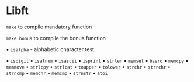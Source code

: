# Libft #

`make` to compile mandatory function

`make bonus` to compile the bonus function

• `isalpha` - alphabetic character test.

• `isdigit`
• `isalnum`
• `isascii`
• `isprint`
• `strlen`
• `memset`
• `bzero`
• `memcpy`
• `memmove`
• `strlcpy`
• `strlcat`
• `toupper`
• `tolower`
• `strchr`
• `strrchr`
• `strncmp`
• `memchr`
• `memcmp`
• `strnstr`
• `atoi`
